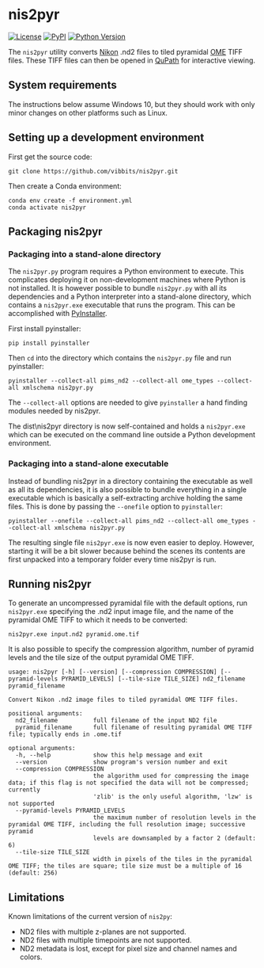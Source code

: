 # nis2pyr

[![License](https://img.shields.io/pypi/l/nis2pyr.svg?color=green)](https://github.com/vibbits/nis2pyr/raw/main/LICENSE)
[![PyPI](https://img.shields.io/pypi/v/nis2pyr.svg?color=green)](https://pypi.org/project/nis2pyr)
[![Python Version](https://img.shields.io/pypi/pyversions/nis2pyr.svg?color=green)](https://python.org)

The `nis2pyr` utility converts [Nikon](https://www.microscope.healthcare.nikon.com/products/software/nis-elements) .nd2 files to tiled pyramidal [OME](https://www.openmicroscopy.org/) TIFF files. These TIFF files can then be opened in [QuPath](https://qupath.github.io/) for interactive viewing.

## System requirements

The instructions below assume Windows 10, but they should work with only minor changes on other platforms such as Linux.

## Setting up a development environment

First get the source code:

```text
git clone https://github.com/vibbits/nis2pyr.git
```

Then create a Conda environment:

```text
conda env create -f environment.yml
conda activate nis2pyr
```

## Packaging nis2pyr

### Packaging into a stand-alone directory

The `nis2pyr.py` program requires a Python environment to execute. This complicates deploying it on non-development machines where Python is not installed. It is however possible to bundle `nis2pyr.py` with all its dependencies and a Python interpreter into a stand-alone directory, which contains a `nis2pyr.exe` executable that runs the program. This can be accomplished with [PyInstaller](https://pyinstaller.readthedocs.io/en/stable/index.html). 

First install pyinstaller:

```text
pip install pyinstaller
```

Then `cd` into the directory which contains the `nis2pyr.py` file and run pyinstaller:

```text
pyinstaller --collect-all pims_nd2 --collect-all ome_types --collect-all xmlschema nis2pyr.py
```

The `--collect-all` options are needed to give `pyinstaller` a hand finding modules needed by nis2pyr.

The dist\nis2pyr directory is now self-contained and holds a `nis2pyr.exe` which can be executed on the command line outside a Python development environment.

### Packaging into a stand-alone executable

Instead of bundling nis2pyr in a directory containing the executable as well as all its dependencies, it is also possible to bundle everything in a single executable which is basically a self-extracting archive holding the same files. This is done by passing the `--onefile` option to `pyinstaller`:

```text
pyinstaller --onefile --collect-all pims_nd2 --collect-all ome_types --collect-all xmlschema nis2pyr.py
```

The resulting single file `nis2pyr.exe` is now even easier to deploy. However, starting it will be a bit slower because behind the scenes its contents are first unpacked into a temporary folder every time nis2pyr is run.

## Running nis2pyr

To generate an uncompressed pyramidal file with the default options, run `nis2pyr.exe` specifying the .nd2 input image file, and the name of the pyramidal OME TIFF to which it needs to be converted:

```text
nis2pyr.exe input.nd2 pyramid.ome.tif
```

It is also possible to specify the compression algorithm, number of pyramid levels and the tile size of the output pyramidal OME TIFF.

```text
usage: nis2pyr [-h] [--version] [--compression COMPRESSION] [--pyramid-levels PYRAMID_LEVELS] [--tile-size TILE_SIZE] nd2_filename pyramid_filename

Convert Nikon .nd2 image files to tiled pyramidal OME TIFF files.

positional arguments:
  nd2_filename          full filename of the input ND2 file
  pyramid_filename      full filename of resulting pyramidal OME TIFF file; typically ends in .ome.tif

optional arguments:
  -h, --help            show this help message and exit
  --version             show program's version number and exit
  --compression COMPRESSION
                        the algorithm used for compressing the image data; if this flag is not specified the data will not be compressed; currently
                        'zlib' is the only useful algorithm, 'lzw' is not supported
  --pyramid-levels PYRAMID_LEVELS
                        the maximum number of resolution levels in the pyramidal OME TIFF, including the full resolution image; successive pyramid
                        levels are downsampled by a factor 2 (default: 6)
  --tile-size TILE_SIZE
                        width in pixels of the tiles in the pyramidal OME TIFF; the tiles are square; tile size must be a multiple of 16 (default: 256)
```

## Limitations

Known limitations of the current version of `nis2py`:

- ND2 files with multiple z-planes are not supported.
- ND2 files with multiple timepoints are not supported.
- ND2 metadata is lost, except for pixel size and channel names and colors.
